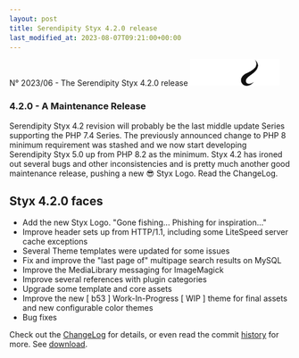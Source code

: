 ```yaml
---
layout: post
title: Serendipity Styx 4.2.0 release
last_modified_at: 2023-08-07T09:21:00+00:00
---
```


N° 2023/06 - The Serendipity Styx 4.2.0 release <img class="php8" src="/i/b/logo_php8_2.svg" alt="php8.2" width="160" height="48">

### 4.2.0 - A Maintenance Release

Serendipity Styx 4.2 revision will probably be the last middle update Series supporting the PHP 7.4 Series.
The previously announced change to PHP 8 minimum requirement was stashed and we now start developing Serendipity Styx 5.0 up from PHP 8.2 as the minimum.
Styx 4.2 has ironed out several bugs and other inconsistencies and is pretty much another good maintenance release, pushing a new 😎 Styx Logo. Read the ChangeLog.

## Styx 4.2.0 faces

  - Add the new Styx Logo. "Gone fishing... Phishing for inspiration..."
  - Improve header sets up from HTTP/1.1, including some LiteSpeed server cache exceptions
  - Several Theme templates were updated for some issues
  - Fix and improve the "last page of" multipage search results on MySQL
  - Improve the MediaLibrary messaging for ImageMagick
  - Improve several references with plugin categories
  - Upgrade some template and core assets
  - Improve the new [ b53 ] Work-In-Progress [ WIP ] theme for final assets and new configurable color themes
  - Bug fixes


Check out the [ChangeLog](https://github.com/ophian/styx/blob/4.2.0/docs/NEWS) for details, or even read the commit [history](https://github.com/ophian/styx/commits/4.2.0) for more. See [download](https://github.com/ophian/styx/releases/tag/4.2.0).


